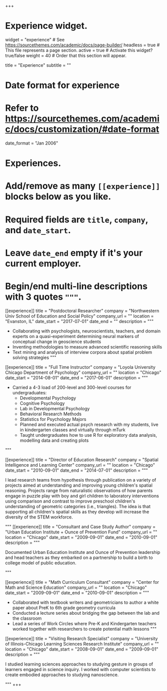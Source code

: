 +++
# Experience widget.
widget = "experience"  # See https://sourcethemes.com/academic/docs/page-builder/
headless = true  # This file represents a page section.
active = true  # Activate this widget? true/false
weight = 40  # Order that this section will appear.

title = "Experience"
subtitle = ""

# Date format for experience
#   Refer to https://sourcethemes.com/academic/docs/customization/#date-format
date_format = "Jan 2006"

# Experiences.
#   Add/remove as many `[[experience]]` blocks below as you like.
#   Required fields are `title`, `company`, and `date_start`.
#   Leave `date_end` empty if it's your current employer.
#   Begin/end multi-line descriptions with 3 quotes `"""`.
[[experience]]
  title = "Postdoctoral Researcher"
  company = "Northwestern Univ School of Education and Social Policy"
  company_url = ""
  location = "Evanston, IL"
  date_start = "2017-07-01"
  date_end = ""
  description = """
  
   * Collaborating with psychologists, neuroscientists, teachers, and domain experts on a quasi-experiment determining neural markers of conceptual change in geoscience students
   * Inventing methodologies to measure advanced scientific reasoning skills
  * Text mining and analysis of interview corpora about spatial problem solving strategies
  """

[[experience]]
  title = "Full Time Instructor"
  company = "Loyola University Chicago Department of Psychology"
  company_url = ""
  location = "Chicago"
  date_start = "2014-08-01"
  date_end = "2017-06-01"
  description = """

  * Carried a 4-3 load of 200-level and 300-level courses for undergraduates:
      * Developmental Psychology
      * Cognitive Psychology
      * Lab in Developmental Psychology
      * Behavioral Research Methods
      * Statistics for Psychology Majors
    * Planned and executed actual psych research with my students, live in kindergarten classes and virtually through mTurk
    * Taught undergraduates how to use R for exploratory data analysis, modelling data and creating plots
  
  """

[[experience]]
  title = "Director of Education Research"
  company = "Spatial Intelligence and Learning Center"
  company_url = ""
  location = "Chicago"
  date_start = "2010-09-01"
  date_end = "2014-07-01"
  description = """
  
  I lead research teams from hypothesis through publication on a variety of projects aimed at understanding and improving young children's spatial reasoning. Projects range from naturalistic observations of how parents engage in puzzle play with boy and girl children to laboratory interventions using comparison and contrast to improve preschool children's understanding of geometric categories (i.e., triangles). The idea is that supporting all children's spatial skills as they develop will increase the diversity of the STEM workforce.

  
  """
   [[experience]]
  title = "Consultant and Case Study Author"
  company = "Urban Education Institute + Ounce of Prevention Fund"
  company_url = ""
  location = "Chicago"
  date_start = "2009-09-01"
  date_end = "2010-09-01"
  description = """
  
  Documented Urban Education Institute and Ounce of Prevention leadership and head teachers as they embarked on a partnership to build a birth to college model of public education.
  
  """
  
  [[experience]]
  title = "Math Curriculum Consultant"
  company = "Center for Math and Science Education"
  company_url = ""
  location = "Chicago"
  date_start = "2009-09-01"
  date_end = "2010-09-01"
  description = """
  
  * Collaborated with textbook writers and geometricians to author a white paper about PreK to 6th grade geometry curricula
  * Conducted a lecture series about bridging the gap between the lab and the classroom 
  * Lead a series of Work Circles where Pre-K and Kindergarten teachers worked together with researchers to create potential math lessons 
  """
  
  [[experience]]
  title = "Visiting Research Specialist"
  company = "University of Illinois-Chicago Learning Sciences Research Institute"
  company_url = ""
  location = "Chicago"
  date_start = "2008-09-01"
  date_end = "2009-09-01"
  description = """
  
  I studied learning sciences approaches to studying gesture in groups of learners engaged in science inquiry. I worked with computer scientists to create embodied approaches to studying nanoscience.
  
  """
+++
